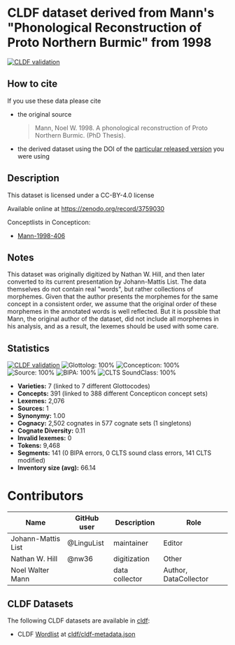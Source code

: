 # CLDF dataset derived from Mann's "Phonological Reconstruction of Proto Northern Burmic" from 1998

[![CLDF validation](https://github.com/lexibank/mannburmish/workflows/CLDF-validation/badge.svg)](https://github.com/lexibank/mannburmish/actions?query=workflow%3ACLDF-validation)

## How to cite

If you use these data please cite
- the original source
  > Mann, Noel W. 1998. A phonological reconstruction of Proto Northern Burmic. (PhD Thesis).
- the derived dataset using the DOI of the [particular released version](../../releases/) you were using

## Description


This dataset is licensed under a CC-BY-4.0 license

Available online at https://zenodo.org/record/3759030


Conceptlists in Concepticon:
- [Mann-1998-406](https://concepticon.clld.org/contributions/Mann-1998-406)
## Notes

This dataset was originally digitized by Nathan W. Hill, and then later converted to its current presentation by Johann-Mattis List. The data themselves do not contain real "words", but rather collections of morphemes. Given that the author presents the morphemes for the same concept in a consistent order, we assume that the original order of these morphemes in the annotated words is well reflected. But it is possible that Mann, the original author of the dataset, did not include all morphemes in his analysis, and as a result, the lexemes should be used with some care.



## Statistics


[![CLDF validation](https://github.com/lexibank/mannburmish/workflows/CLDF-validation/badge.svg)](https://github.com/lexibank/mannburmish/actions?query=workflow%3ACLDF-validation)
![Glottolog: 100%](https://img.shields.io/badge/Glottolog-100%25-brightgreen.svg "Glottolog: 100%")
![Concepticon: 100%](https://img.shields.io/badge/Concepticon-100%25-brightgreen.svg "Concepticon: 100%")
![Source: 100%](https://img.shields.io/badge/Source-100%25-brightgreen.svg "Source: 100%")
![BIPA: 100%](https://img.shields.io/badge/BIPA-100%25-brightgreen.svg "BIPA: 100%")
![CLTS SoundClass: 100%](https://img.shields.io/badge/CLTS%20SoundClass-100%25-brightgreen.svg "CLTS SoundClass: 100%")

- **Varieties:** 7 (linked to 7 different Glottocodes)
- **Concepts:** 391 (linked to 388 different Concepticon concept sets)
- **Lexemes:** 2,076
- **Sources:** 1
- **Synonymy:** 1.00
- **Cognacy:** 2,502 cognates in 577 cognate sets (1 singletons)
- **Cognate Diversity:** 0.11
- **Invalid lexemes:** 0
- **Tokens:** 9,468
- **Segments:** 141 (0 BIPA errors, 0 CLTS sound class errors, 141 CLTS modified)
- **Inventory size (avg):** 66.14

# Contributors

Name | GitHub user | Description | Role
--- | --- | --- | ---
Johann-Mattis List | @LinguList | maintainer | Editor
Nathan W. Hill | @nw36 | digitization | Other
Noel Walter Mann | | data collector | Author, DataCollector




## CLDF Datasets

The following CLDF datasets are available in [cldf](cldf):

- CLDF [Wordlist](https://github.com/cldf/cldf/tree/master/modules/Wordlist) at [cldf/cldf-metadata.json](cldf/cldf-metadata.json)